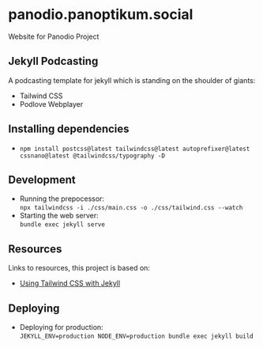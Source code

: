 # panodio.panoptikum.social

Website for Panodio Project

## Jekyll Podcasting

A podcasting template for jekyll which is standing on the shoulder of giants:

- Tailwind CSS
- Podlove Webplayer

## Installing dependencies

- `npm install postcss@latest tailwindcss@latest autoprefixer@latest cssnano@latest @tailwindcss/typography -D`

## Development

- Running the prepocessor:  
  `npx tailwindcss -i ./css/main.css -o ./css/tailwind.css --watch`
- Starting the web server:  
  `bundle exec jekyll serve`

## Resources

Links to resources, this project is based on:

- [Using Tailwind CSS with Jekyll](https://stevenwestmoreland.com/2021/01/using-tailwind-css-with-jekyll.html)

## Deploying

- Deploying for production:  
  `JEKYLL_ENV=production NODE_ENV=production bundle exec jekyll build`
